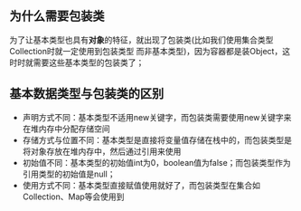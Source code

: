 ## 为什么需要包装类
为了让基本类型也具有**对象**的特征，就出现了包装类(比如我们使用集合类型Collection时就一定使用到包装类型
而非基本类型)，因为容器都是装Object，这时时就需要这些基本类型的包装类了；

## 基本数据类型与包装类的区别
- 声明方式不同：基本类型不适用new关键字，而包装类需要使用new关键字来在堆内存中分配存储空间
- 存储方式与位置不同：基本类型是直接将变量值存储在栈中的，而包装类型是将对象存放在堆内存中，然后通过引用来使用
- 初始值不同：基本类型的初始值int为0，boolean值为false；而包装类型作为引用类型的初始值是null；
- 使用方式不同：基本类型直接赋值使用就好了，而包装类型在集合如Collection、Map等会使用到

